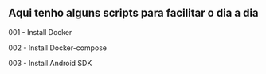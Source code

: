 
## Aqui tenho alguns scripts para facilitar o dia a dia

001 - Install Docker

002 - Install Docker-compose

003 - Install Android SDK
